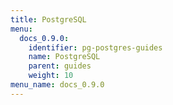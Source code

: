 ```yaml
---
title: PostgreSQL
menu:
  docs_0.9.0:
    identifier: pg-postgres-guides
    name: PostgreSQL
    parent: guides
    weight: 10
menu_name: docs_0.9.0
---
```

